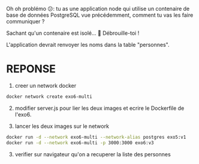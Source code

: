 Oh oh problémo 😕: tu as une application node qui utilise un contenaire de base de données PostgreSQL vue précédemment, comment tu vas les faire communiquer ? 

Sachant qu'un contenaire est isolé... 🤔 Débrouille-toi !

 L'application devrait renvoyer les noms dans la table "personnes".

# REPONSE

1. creer un network docker 
```bash
docker network create exo6-multi
```

2. modifier server.js pour lier les deux images et ecrire le Dockerfile de l'exo6.

3. lancer les deux images sur le network
```bash
docker run -d --network exo6-multi --network-alias postgres exo5:v1
docker run -d --network exo6-multi -p 3000:3000 exo6:v3
```

3. verifier sur navigateur qu'on a recuperer la liste des personnes